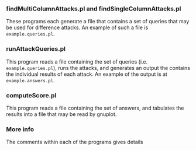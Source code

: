 ### findMultiColumnAttacks.pl and findSingleColumnAttacks.pl

These programs each generate a file that contains a set of queries that may be used for difference attacks. An example of such a file is `example.queries.pl`.

### runAttackQueries.pl

This program reads a file containing the set of queries (i.e. `example.queries.pl`), runs the attacks, and generates an output the contains the individual results of each attack. An example of the output is at `example.answers.pl`.

### computeScore.pl

This program reads a file containing the set of answers, and tabulates the results into a file that may be read by gnuplot.

### More info

The comments within each of the programs gives details
